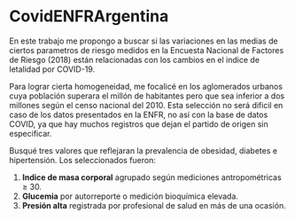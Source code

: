 # CovidENFRArgentina
En este trabajo me propongo a buscar si las variaciones en las medias de ciertos parametros de riesgo medidos en la Encuesta Nacional de Factores de Riesgo (2018) están relacionadas con los cambios en el indice de letalidad por COVID-19.

Para lograr cierta homogeneidad, me focalicé en los aglomerados urbanos cuya población superara el millón de habitantes pero que sea inferior a dos millones según el censo nacional del 2010. 
Esta selección no será dificil en caso de los datos presentados en la ENFR, no así con la base de datos COVID, ya que hay muchos registros que dejan el partido de origen sin especificar. 

Busqué tres valores que reflejaran la prevalencia de obesidad, diabetes e hipertensión. Los seleccionados fueron: 

1) __Indice de masa corporal__ agrupado según mediciones antropométricas ≥ 30.
2) __Glucemia__ por autorreporte o medición bioquímica elevada.
3) __Presión alta__ registrada por profesional de salud en más de una ocasión.
